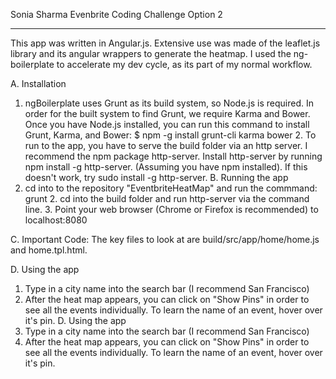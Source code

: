 Sonia Sharma Evenbrite Coding Challenge Option 2
_________________________________________________

This app was written in Angular.js. Extensive use was made of the leaflet.js library and its angular wrappers to generate the heatmap. I used the ng-boilerplate to accelerate my dev cycle, as its part of my normal workflow.   

A. Installation
  1. ngBoilerplate uses Grunt as its build system, so Node.js is required. In order for the built system to find Grunt, we require Karma and Bower. Once you have Node.js installed, you can run this command to install Grunt, Karma, and Bower: $ npm -g install grunt-cli karma bower
	2. To run to the app, you have to serve the build folder via an http server. I recommend the npm package http-server. Install http-server by running npm install -g http-server. (Assuming you have npm installed). If this doesn't work, try sudo install -g http-server.
B. Running the app
  1. cd into to the repository "EventbriteHeatMap" and run the commmand: grunt
	2. cd into the build folder and run http-server via the command line.
	3. Point your web browser (Chrome or Firefox is recommended) to localhost:8080

C. Important Code:
  The key files to look at are build/src/app/home/home.js and home.tpl.html.
	
D. Using the app
  1. Type in a city name into the search bar (I recommend San Francisco)
  2. After the heat map appears, you can click on "Show Pins" in order to see all the events individually. To learn the name of an event, hover over it's pin.
D. Using the app
1. Type in a city name into the search bar (I recommend San Francisco)
2. After the heat map appears, you can click on "Show Pins" in order to see all the events individually. To learn the name of an event, hover over it's pin. 
